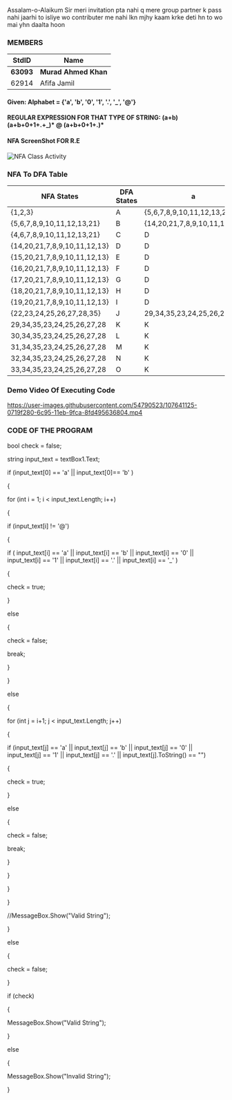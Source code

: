 Assalam-o-Alaikum Sir meri invitation pta nahi q mere group partner k pass nahi jaarhi to isliye wo contributer me nahi lkn mjhy kaam krke deti hn to wo mai yhn daalta hoon
### MEMBERS ###
StdID | Name
------------ | -------------
**63093** | **Murad Ahmed Khan** <!--Group Leader-->
62914 | Afifa Jamil


#### Given:  Alphabet = {'a', 'b', '0', '1', '.', '_', '@'}

#### REGULAR EXPRESSION FOR THAT TYPE OF STRING: (a+b)(a+b+0+1+.+_)* @ (a+b+0+1+.)*

#### NFA ScreenShot FOR R.E ####

![NFA Class Activity](https://user-images.githubusercontent.com/54790523/107609242-4b29da80-6c36-11eb-9149-26cd0eb04ef0.jpg)

### NFA To DFA Table ###

| NFA States                    | DFA States | a                            | b                            | 0                            | 1                            | _                            |  "."                         | @                         |
|------------------------------|-----------|------------------------------|------------------------------|------------------------------|------------------------------|------------------------------|------------------------------|---------------------------|
| {1,2,3}                      | A         | {5,6,7,8,9,10,11,12,13,21}   | {4,6,7,8,9,10,11,12,13,21}   | -                            | -                            | -                            | -                            | -                         |
| {5,6,7,8,9,10,11,12,13,21}   | B         | {14,20,21,7,8,9,10,11,12,13} | {15,20,21,7,8,9,10,11,12,13} | {16,20,21,7,8,9,10,11,12,13} | {17,20,21,7,8,9,10,11,12,13} | {18,20,21,7,8,9,10,11,12,13} | {19,20,21,7,8,9,10,11,12,13} | {22,23,24,25,26,27,28,35} |
| {4,6,7,8,9,10,11,12,13,21}   | C         | D                            | E                            | F                            | G                            | H                            | I                            | J                         |
| {14,20,21,7,8,9,10,11,12,13} | D         | D                            | E                            | F                            | G                            | H                            | I                            | j                         |
| {15,20,21,7,8,9,10,11,12,13} | E         | D                            | E                            | F                            | G                            | H                            | I                            | J                         |
| {16,20,21,7,8,9,10,11,12,13} | F         | D                            | E                            | F                            | G                            | H                            | I                            | J                         |
| {17,20,21,7,8,9,10,11,12,13} | G         | D                            | E                            | F                            | G                            | H                            | I                            | J                         |
| {18,20,21,7,8,9,10,11,12,13} | H         | D                            | E                            | F                            | G                            | H                            | I                            | J                         |
| {19,20,21,7,8,9,10,11,12,13} | I         | D                            | E                            | F                            | G                            | H                            | I                            | J                         |
| {22,23,24,25,26,27,28,35}    | J         | 29,34,35,23,24,25,26,27,28   | 30,34,35,23,24,25,26,27,28   | 31,34,35,23,24,25,26,27,28   | 32,34,35,23,24,25,26,27,28   | -                            | 33,34,35,23,24,25,26,27,28   | -                         |
| 29,34,35,23,24,25,26,27,28   | K         | K                            | L                            | M                            | N                            | -                            | O                            | -                         |
| 30,34,35,23,24,25,26,27,28   | L         | K                            | L                            | M                            | N                            | -                            | O                            | -                         |
| 31,34,35,23,24,25,26,27,28   | M         | K                            | L                            | M                            | N                            | -                            | O                            | -                         |
| 32,34,35,23,24,25,26,27,28   | N         | K                            | L                            | M                            | N                            | -                            | O                            | -                         |
| 33,34,35,23,24,25,26,27,28   | O         | K                            | L                            | M                            | N                            | -                            | O                            | -                         |


### Demo Video Of Executing Code ###

https://user-images.githubusercontent.com/54790523/107641125-0719f280-6c95-11eb-9fca-8fd495636804.mp4


### CODE OF THE PROGRAM ###

bool check = false;

string input_text = textBox1.Text;

if (input_text[0] == 'a' || input_text[0]== 'b' )

{

for (int i = 1; i < input_text.Length; i++)

{

if (input_text[i] != '@')

{

if ( input_text[i] == 'a' || input_text[i] == 'b' || input_text[i] == '0' || input_text[i] == '1' || input_text[i] == '.' || input_text[i] == '_'  )

{

check = true;

}

else

{

check = false;

break;

}

}

else

{

for (int j = i+1; j < input_text.Length; j++)

{

if (input_text[j] == 'a' || input_text[j] == 'b' || input_text[j] == '0' || input_text[j] == '1' || input_text[j] == '.' || input_text[j].ToString() == "")

{

check = true;

}

else

{

check = false;

break;

}

}

}

}

//MessageBox.Show("Valid String");

}

else

{

check = false;

}

if (check)

{

MessageBox.Show("Valid String");

}

else

{

MessageBox.Show("Invalid String");

}
